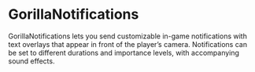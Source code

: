 # GorillaNotifications
GorillaNotifications lets you send customizable in-game notifications with text overlays that appear in front of the player’s camera. Notifications can be set to different durations and importance levels, with accompanying sound effects.
